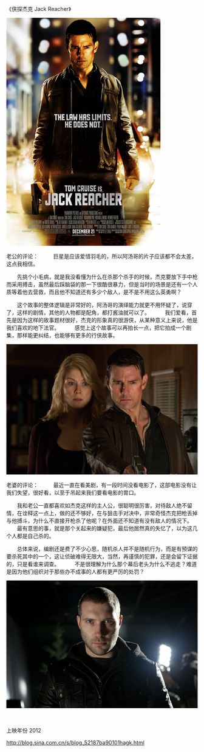 《侠探杰克 Jack Reacher》

			
![](./img/001vda4xzy6I9JsvPJ822&690.jpg)

老公的评论：
 
　　巨星是应该爱惜羽毛的，所以阿汤哥的片子应该都不会太差，这点我相信。
 

　　先挑个小毛病，就是我没看懂为什么在杀那个杀手的时候，杰克要放下手中枪而采用搏击，虽然最后踩脑袋的那一下很酷很暴力，但是当时的场景是还有一个人质等着他去营救，而且他不知道还有多少个敌人，是不是不用这么英勇啊？
 

　　这个故事的整体逻辑是非常好的，阿汤哥的演绎能力就更不用怀疑了，说穿了，这样的剧情，其他的人物都是配角，都打酱油就可以了。
 
　　我们爱看，首先是因为这样的故事题材很好，杰克的形象真的很游侠，从某种意义上来说，他是我们喜欢的地下法官。
 
　　感觉上这个故事可以再拍长一点，把它拍成一个剧集，那样能更纠结，也能够有更多的行侠故事。

![](./img/001vda4xzy6I9Juhdj7cd&690.jpg)

老婆的评论：
 
　　最近一直在看美剧，有一段时间没看电影了，这部电影没有让我们失望，很好看，以至于吊起来我们要看电影的胃口。
 

　　我和老公一直都喜欢如杰克这样的主人公，很聪明很厉害，对待敌人绝不留情，在诠释这一点上，做的还不够好，在与狙击手对决中，非常奇怪杰克把枪丢掉与他搏斗，为什么不直接开枪杀了他呢？在外面还不知道有没有敌人的情况下。
 
　　最有意思的事，就是那个关起来的嫌疑犯，最后他居然真的失忆了，以为这几个人都是自己杀的。
 

　　总体来说，编剧还是费了不少心思，随机杀人并不是随机行为，而是有预谋的要杀死其中的一个，这让侦破难得无限大，当然，再谨慎的犯罪，还是会留下证据的，只是看谁来调查。
 
　　不是很理解为什么那个幕后老头为什么不逃走？难道是因为他们组织对于那些办不成事的人都有更严厉的处罚？

![](./img/001vda4xzy6I9JvzGLMb2&690.jpg)


                                      

上映年份 2012
 							
		
http://blog.sina.com.cn/s/blog_52187ba90101hagk.html
